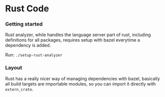 Rust Code
=========

### Getting started

Rust analyzer, while handles the language server part of rust, including definitions for all packages, requires setup with bazel everytime a dependency is added.

Run: `./setup-rust-analyzer`

### Layout

Rust has a really nicer way of managing dependencies with bazel, basically all build targets are importable modules, so you can import it directly with `extern_crate`.
